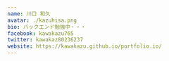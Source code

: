 ```yaml
---
name: 川口 和久
avatar: ./kazuhisa.png
bio: バックエンド勉強中・・・
facebook: kawakazu765
twitter: kawakaz80236237
website: https://kawakazu.github.io/portfolio.io/
---
```

